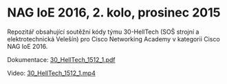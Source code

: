 # NAG IoE 2016, 2. kolo, prosinec 2015
Repozitář obsahující soutěžní kódy týmu 30-HellTech (SOŠ strojní a elektrotechnická Velešín) pro Cisco Networking Academy v kategorii Cisco NAG IoE 2016.

Dokumentace: [30_HellTech_1512_1.pdf](https://drive.google.com/file/d/0B2ooE2C_X5f0MU9HWlA0M295cTA/view?usp=sharing)

Video: [30_HellTech_1512_1.mp4](https://drive.google.com/file/d/0B2ooE2C_X5f0aGNER2o3WHlxZEk/view?usp=sharing)

